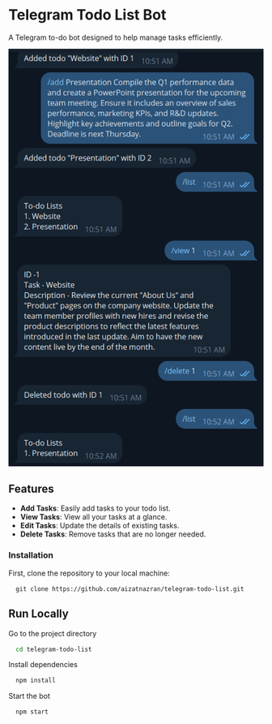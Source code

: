 # Telegram Todo List Bot

A Telegram to-do bot designed to help manage tasks efficiently.

![Todo](todo.png)

## Features

- **Add Tasks**: Easily add tasks to your todo list.
- **View Tasks**: View all your tasks at a glance.
- **Edit Tasks**: Update the details of existing tasks.
- **Delete Tasks**: Remove tasks that are no longer needed.

### Installation

First, clone the repository to your local machine:

```
  git clone https://github.com/aizatnazran/telegram-todo-list.git
```

## Run Locally

Go to the project directory

```bash
  cd telegram-todo-list
```

Install dependencies

```bash
  npm install
```

Start the bot

```bash
  npm start
```


